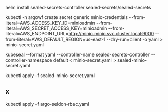 helm install sealed-secrets-controller   sealed-secrets/sealed-secrets

kubectl -n argowf create secret generic minio-credentials   --from-literal=AWS_ACCESS_KEY_ID=minioadmin   --from-literal=AWS_SECRET_ACCESS_KEY=minioadmin   --from-literal=AWS_ENDPOINT_URL=http://minio.minio.svc.cluster.local:9000   --from-literal=AWS_DEFAULT_REGION=us-east-1   --dry-run=client -o yaml > minio-secret.yaml


kubeseal --format yaml --controller-name sealed-secrets-controller --controller-namespace default < minio-secret.yaml > sealed-minio-secret.yaml

kubectl apply -f sealed-minio-secret.yaml

## x

kubectl apply -f argo-seldon-rbac.yaml